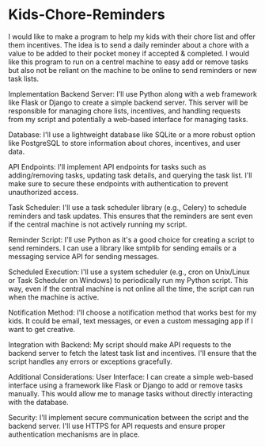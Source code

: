 # Kids-Chore-Reminders
I would like to make a program to help my kids with their chore list and offer them incentives. 
The idea is to send a daily reminder about a chore with a value to be added to their pocket money if accepted & completed. I would like this program to run on a centrel machine to easy add or remove tasks but also not be reliant on the machine to be online to send reminders or new task lists.

Implementation
Backend Server:
I'll use Python along with a web framework like Flask or Django to create a simple backend server. This server will be responsible for managing chore lists, incentives, and handling requests from my script and potentially a web-based interface for managing tasks.

Database:
I'll use a lightweight database like SQLite or a more robust option like PostgreSQL to store information about chores, incentives, and user data.

API Endpoints:
I'll implement API endpoints for tasks such as adding/removing tasks, updating task details, and querying the task list. I'll make sure to secure these endpoints with authentication to prevent unauthorized access.

Task Scheduler:
I'll use a task scheduler library (e.g., Celery) to schedule reminders and task updates. This ensures that the reminders are sent even if the central machine is not actively running my script.

Reminder Script:
I'll use Python as it's a good choice for creating a script to send reminders. I can use a library like smtplib for sending emails or a messaging service API for sending messages.

Scheduled Execution:
I'll use a system scheduler (e.g., cron on Unix/Linux or Task Scheduler on Windows) to periodically run my Python script. This way, even if the central machine is not online all the time, the script can run when the machine is active.

Notification Method:
I'll choose a notification method that works best for my kids. It could be email, text messages, or even a custom messaging app if I want to get creative.

Integration with Backend:
My script should make API requests to the backend server to fetch the latest task list and incentives. I'll ensure that the script handles any errors or exceptions gracefully.

Additional Considerations:
User Interface: I can create a simple web-based interface using a framework like Flask or Django to add or remove tasks manually. This would allow me to manage tasks without directly interacting with the database.

Security:
I'll implement secure communication between the script and the backend server. I'll use HTTPS for API requests and ensure proper authentication mechanisms are in place.
